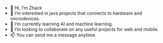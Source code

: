 - 👋 Hi, I’m Zhack
- 👀 I’m interested in java projects that connects to hardware and microdevices.
- 🌱 I’m currently learning AI and machine learning.
- 💞️ I’m looking to collaborate on any useful projects for web and mobile.
- 📫 You can send me a message anytime.

<!---
trzhackalawi/trzhackalawi is a ✨ special ✨ repository because its `README.md` (this file) appears on your GitHub profile.
You can click the Preview link to take a look at your changes.
--->

